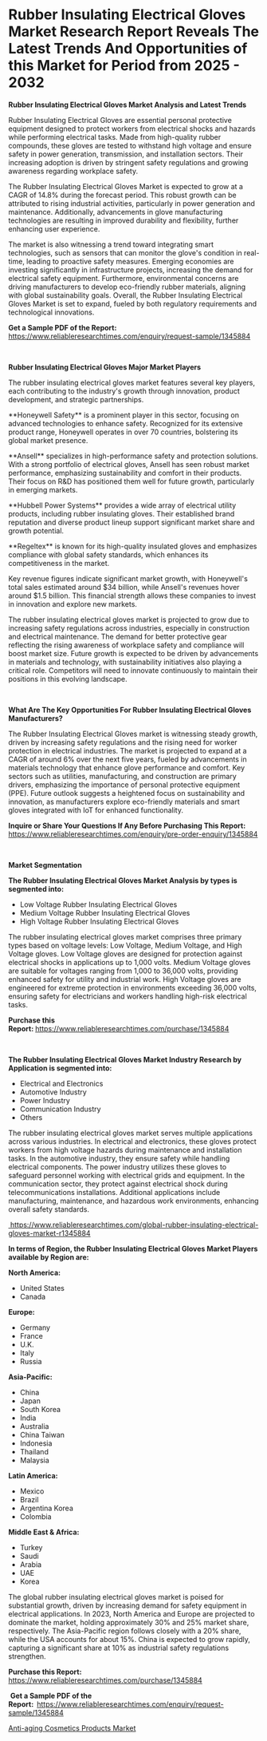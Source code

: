 <p><h1>Rubber Insulating Electrical Gloves Market Research Report Reveals The Latest Trends And Opportunities of this Market for Period from 2025 - 2032</h1></p><p><strong>Rubber Insulating Electrical Gloves Market Analysis and Latest Trends</strong></p>
<p><p>Rubber Insulating Electrical Gloves are essential personal protective equipment designed to protect workers from electrical shocks and hazards while performing electrical tasks. Made from high-quality rubber compounds, these gloves are tested to withstand high voltage and ensure safety in power generation, transmission, and installation sectors. Their increasing adoption is driven by stringent safety regulations and growing awareness regarding workplace safety.</p><p>The Rubber Insulating Electrical Gloves Market is expected to grow at a CAGR of 14.8% during the forecast period. This robust growth can be attributed to rising industrial activities, particularly in power generation and maintenance. Additionally, advancements in glove manufacturing technologies are resulting in improved durability and flexibility, further enhancing user experience.</p><p>The market is also witnessing a trend toward integrating smart technologies, such as sensors that can monitor the glove's condition in real-time, leading to proactive safety measures. Emerging economies are investing significantly in infrastructure projects, increasing the demand for electrical safety equipment. Furthermore, environmental concerns are driving manufacturers to develop eco-friendly rubber materials, aligning with global sustainability goals. Overall, the Rubber Insulating Electrical Gloves Market is set to expand, fueled by both regulatory requirements and technological innovations.</p></p>
<p><strong>Get a Sample PDF of the Report:&nbsp;</strong> <a href="https://www.reliableresearchtimes.com/enquiry/request-sample/1345884?utm_campaign=1581&utm_medium=2&utm_source=Github&utm_content=ia&utm_term=09022025&utm_id=rubber-insulating-electrical-gloves">https://www.reliableresearchtimes.com/enquiry/request-sample/1345884</a></p>
<p>&nbsp;</p>
<p><strong>Rubber Insulating Electrical Gloves Major Market Players</strong></p>
<p><p>The rubber insulating electrical gloves market features several key players, each contributing to the industry's growth through innovation, product development, and strategic partnerships. </p><p>**Honeywell Safety** is a prominent player in this sector, focusing on advanced technologies to enhance safety. Recognized for its extensive product range, Honeywell operates in over 70 countries, bolstering its global market presence.</p><p>**Ansell** specializes in high-performance safety and protection solutions. With a strong portfolio of electrical gloves, Ansell has seen robust market performance, emphasizing sustainability and comfort in their products. Their focus on R&D has positioned them well for future growth, particularly in emerging markets.</p><p>**Hubbell Power Systems** provides a wide array of electrical utility products, including rubber insulating gloves. Their established brand reputation and diverse product lineup support significant market share and growth potential. </p><p>**Regeltex** is known for its high-quality insulated gloves and emphasizes compliance with global safety standards, which enhances its competitiveness in the market.</p><p>Key revenue figures indicate significant market growth, with Honeywell's total sales estimated around $34 billion, while Ansell's revenues hover around $1.5 billion. This financial strength allows these companies to invest in innovation and explore new markets.</p><p>The rubber insulating electrical gloves market is projected to grow due to increasing safety regulations across industries, especially in construction and electrical maintenance. The demand for better protective gear reflecting the rising awareness of workplace safety and compliance will boost market size. Future growth is expected to be driven by advancements in materials and technology, with sustainability initiatives also playing a critical role. Competitors will need to innovate continuously to maintain their positions in this evolving landscape.</p></p>
<p>&nbsp;</p>
<p><strong>What Are The Key Opportunities For Rubber Insulating Electrical Gloves Manufacturers?</strong></p>
<p><p>The Rubber Insulating Electrical Gloves market is witnessing steady growth, driven by increasing safety regulations and the rising need for worker protection in electrical industries. The market is projected to expand at a CAGR of around 6% over the next five years, fueled by advancements in materials technology that enhance glove performance and comfort. Key sectors such as utilities, manufacturing, and construction are primary drivers, emphasizing the importance of personal protective equipment (PPE). Future outlook suggests a heightened focus on sustainability and innovation, as manufacturers explore eco-friendly materials and smart gloves integrated with IoT for enhanced functionality.</p></p>
<p><strong>Inquire or Share Your Questions If Any Before Purchasing This Report:</strong> <a href="https://www.reliableresearchtimes.com/enquiry/pre-order-enquiry/1345884?utm_campaign=1581&utm_medium=2&utm_source=Github&utm_content=ia&utm_term=09022025&utm_id=rubber-insulating-electrical-gloves">https://www.reliableresearchtimes.com/enquiry/pre-order-enquiry/1345884</a></p>
<p>&nbsp;</p>
<p><strong>Market Segmentation</strong></p>
<p><strong>The Rubber Insulating Electrical Gloves Market Analysis by types is segmented into:</strong></p>
<p><ul><li>Low Voltage Rubber Insulating Electrical Gloves</li><li>Medium Voltage Rubber Insulating Electrical Gloves</li><li>High Voltage Rubber Insulating Electrical Gloves</li></ul></p>
<p><p>The rubber insulating electrical gloves market comprises three primary types based on voltage levels: Low Voltage, Medium Voltage, and High Voltage gloves. Low Voltage gloves are designed for protection against electrical shocks in applications up to 1,000 volts. Medium Voltage gloves are suitable for voltages ranging from 1,000 to 36,000 volts, providing enhanced safety for utility and industrial work. High Voltage gloves are engineered for extreme protection in environments exceeding 36,000 volts, ensuring safety for electricians and workers handling high-risk electrical tasks.</p></p>
<p><strong>Purchase this Report:&nbsp;</strong><a href="https://www.reliableresearchtimes.com/purchase/1345884?utm_campaign=1581&utm_medium=2&utm_source=Github&utm_content=ia&utm_term=09022025&utm_id=rubber-insulating-electrical-gloves">https://www.reliableresearchtimes.com/purchase/1345884</a></p>
<p>&nbsp;</p>
<p><strong>The Rubber Insulating Electrical Gloves Market Industry Research by Application is segmented into:</strong></p>
<p><ul><li>Electrical and Electronics</li><li>Automotive Industry</li><li>Power Industry</li><li>Communication Industry</li><li>Others</li></ul></p>
<p><p>The rubber insulating electrical gloves market serves multiple applications across various industries. In electrical and electronics, these gloves protect workers from high voltage hazards during maintenance and installation tasks. In the automotive industry, they ensure safety while handling electrical components. The power industry utilizes these gloves to safeguard personnel working with electrical grids and equipment. In the communication sector, they protect against electrical shock during telecommunications installations. Additional applications include manufacturing, maintenance, and hazardous work environments, enhancing overall safety standards.</p></p>
<p><a href="https://www.reliableresearchtimes.com/global-rubber-insulating-electrical-gloves-market-r1345884?utm_campaign=1581&utm_medium=2&utm_source=Github&utm_content=ia&utm_term=09022025&utm_id=rubber-insulating-electrical-gloves">&nbsp;https://www.reliableresearchtimes.com/global-rubber-insulating-electrical-gloves-market-r1345884</a></p>
<p><strong>In terms of Region, the Rubber Insulating Electrical Gloves Market Players available by Region are:</strong></p>
<p>
    <p> <strong> North America: </strong>
        <ul>
            <li>United States</li>
            <li>Canada</li>
        </ul>
        </p> 
    <p> <strong> Europe: </strong>
        <ul>
            <li>Germany</li>
            <li>France</li>
            <li>U.K.</li>
            <li>Italy</li>
            <li>Russia</li>
        </ul>
        </p> 
    <p> <strong> Asia-Pacific: </strong>
        <ul>
            <li>China</li>
            <li>Japan</li>
            <li>South Korea</li>
            <li>India</li>
            <li>Australia</li>
            <li>China Taiwan</li>
            <li>Indonesia</li>
            <li>Thailand</li>
            <li>Malaysia</li>
        </ul>
        </p> 
    <p> <strong> Latin America: </strong>
        <ul>
            <li>Mexico</li>
            <li>Brazil</li>
            <li>Argentina Korea</li>
            <li>Colombia</li>
        </ul>
        </p> 
    <p> <strong> Middle East & Africa: </strong>
        <ul>
            <li>Turkey</li>
            <li>Saudi</li>
            <li>Arabia</li>
            <li>UAE</li>
            <li>Korea</li>
        </ul>
    </p>
    </p>
<p><p>The global rubber insulating electrical gloves market is poised for substantial growth, driven by increasing demand for safety equipment in electrical applications. In 2023, North America and Europe are projected to dominate the market, holding approximately 30% and 25% market share, respectively. The Asia-Pacific region follows closely with a 20% share, while the USA accounts for about 15%. China is expected to grow rapidly, capturing a significant share at 10% as industrial safety regulations strengthen.</p></p>
<p><strong>Purchase this Report: </strong><a href="https://www.reliableresearchtimes.com/purchase/1345884?utm_campaign=1581&utm_medium=2&utm_source=Github&utm_content=ia&utm_term=09022025&utm_id=rubber-insulating-electrical-gloves">https://www.reliableresearchtimes.com/purchase/1345884</a></p>
<p>&nbsp;<strong>Get a Sample PDF of the Report:&nbsp;&nbsp;</strong><a href="https://www.reliableresearchtimes.com/enquiry/request-sample/1345884?utm_campaign=1581&utm_medium=2&utm_source=Github&utm_content=ia&utm_term=09022025&utm_id=rubber-insulating-electrical-gloves">https://www.reliableresearchtimes.com/enquiry/request-sample/1345884</a></p>
<p><strong></strong></p>
<p><p><a href="https://github.com/mookiesville/Market-Research-Report-List-1/blob/main/anti-aging-cosmetics-products-market.md?utm_campaign=1581&utm_medium=2&utm_source=Github&utm_content=ia&utm_term=09022025&utm_id=rubber-insulating-electrical-gloves">Anti-aging Cosmetics Products Market</a></p></p>